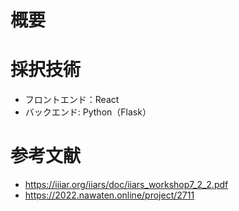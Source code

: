 # 概要

# 採択技術
- フロントエンド：React
- バックエンド: Python（Flask）

# 参考文献
- https://iiiar.org/iiars/doc/iiars_workshop7_2_2.pdf
- https://2022.nawaten.online/project/2711
